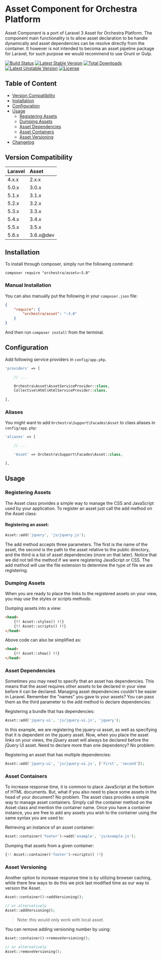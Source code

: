 Asset Component for Orchestra Platform
==============

Asset Component is a port of Laravel 3 Asset for Orchestra Platform. The component main functionality is to allow asset declaration to be handle dynamically and asset dependencies can be resolve directly from the container. It however is not intended to becoma an asset pipeline package for Laravel, for such purpose we would recommend to use Grunt or Gulp.

[![Build Status](https://travis-ci.org/orchestral/asset.svg?branch=master)](https://travis-ci.org/orchestral/asset)
[![Latest Stable Version](https://poser.pugx.org/orchestra/asset/version)](https://packagist.org/packages/orchestra/asset)
[![Total Downloads](https://poser.pugx.org/orchestra/asset/downloads)](https://packagist.org/packages/orchestra/asset)
[![Latest Unstable Version](https://poser.pugx.org/orchestra/asset/v/unstable)](//packagist.org/packages/orchestra/asset)
[![License](https://poser.pugx.org/orchestra/asset/license)](https://packagist.org/packages/orchestra/asset)

## Table of Content

* [Version Compatibility](#version-compatibility)
* [Installation](#installation)
* [Configuration](#configuration)
* [Usage](#usage)
  - [Registering Assets](#registering-assets)
  - [Dumping Assets](#dumping-assets)
  - [Asset Dependencies](#asset-dependencies)
  - [Asset Containers](#asset-containers)
  - [Asset Versioning](#asset-versioning)
* [Changelog](https://github.com/orchestral/asset/releases)

## Version Compatibility

Laravel    | Asset
:----------|:----------
 4.x.x     | 2.x.x
 5.0.x     | 3.0.x
 5.1.x     | 3.1.x
 5.2.x     | 3.2.x
 5.3.x     | 3.3.x
 5.4.x     | 3.4.x
 5.5.x     | 3.5.x
 5.6.x     | 3.6.x@dev

## Installation

To install through composer, simply run the following command:

    composer require "orchestra/asset=~3.0"

### Manual Installation

You can also manually put the following in your `composer.json` file:

```json
{
    "require": {
        "orchestra/asset": "~3.0"
    }
}
```

And then run `composer install` from the terminal.

## Configuration

Add following service providers in `config/app.php`.

```php
'providers' => [

    // ...

    Orchestra\Asset\AssetServiceProvider::class,
    Collective\Html\HtmlServiceProvider::class,
    
],
```

### Aliases

You might want to add `Orchestra\Support\Facades\Asset` to class aliases in `config/app.php`:

```php
'aliases' => [

    // ...

    'Asset' => Orchestra\Support\Facades\Asset::class,

],
```

## Usage

### Registering Assets

The Asset class provides a simple way to manage the CSS and JavaScript used by your application. To register an asset just call the add method on the Asset class:

#### Registering an asset:

```php
Asset::add('jquery', 'js/jquery.js');
```

The add method accepts three parameters. The first is the name of the asset, the second is the path to the asset relative to the public directory, and the third is a list of asset dependencies (more on that later). Notice that we did not tell the method if we were registering JavaScript or CSS. The add method will use the file extension to determine the type of file we are registering.

### Dumping Assets

When you are ready to place the links to the registered assets on your view, you may use the styles or scripts methods:

Dumping assets into a view:

```html
<head>
    {!! Asset::styles() !!}
    {!! Asset::scripts() !!}
</head>
```

Above code can also be simplified as:

```html
<head>
    {!! Asset::show() !!}
</head>
```

### Asset Dependencies

Sometimes you may need to specify that an asset has dependencies. This means that the asset requires other assets to be declared in your view before it can be declared. Managing asset dependencies couldn't be easier in Laravel. Remember the "names" you gave to your assets? You can pass them as the third parameter to the add method to declare dependencies:

Registering a bundle that has dependencies:

```php
Asset::add('jquery-ui', 'js/jquery-ui.js', 'jquery');
```

In this example, we are registering the jquery-ui asset, as well as specifying that it is dependent on the jquery asset. Now, when you place the asset links on your views, the jQuery asset will always be declared before the jQuery UI asset. Need to declare more than one dependency? No problem:

Registering an asset that has multiple dependencies:

```php
Asset::add('jquery-ui', 'js/jquery-ui.js', ['first', 'second']);
```

### Asset Containers

To increase response time, it is common to place JavaScript at the bottom of HTML documents. But, what if you also need to place some assets in the head of your document? No problem. The asset class provides a simple way to manage asset containers. Simply call the container method on the Asset class and mention the container name. Once you have a container instance, you are free to add any assets you wish to the container using the same syntax you are used to:

Retrieving an instance of an asset container:

```php
Asset::container('footer')->add('example', 'js/example.js');
```

Dumping that assets from a given container:

```php
{!! Asset::container('footer')->scripts() !!}
```

### Asset Versioning

Another option to increase response time is by utilizing browser caching, while there few ways to do this we pick last modified time as our way to version the Asset.

```php
Asset::container()->addVersioning();

// or alternatively
Asset::addVersioning();
```

> Note: this would only work with local asset.

You can remove adding versioning number by using:

```php
Asset::container()->removeVersioning();

// or alternatively
Asset::removeVersioning();
```
